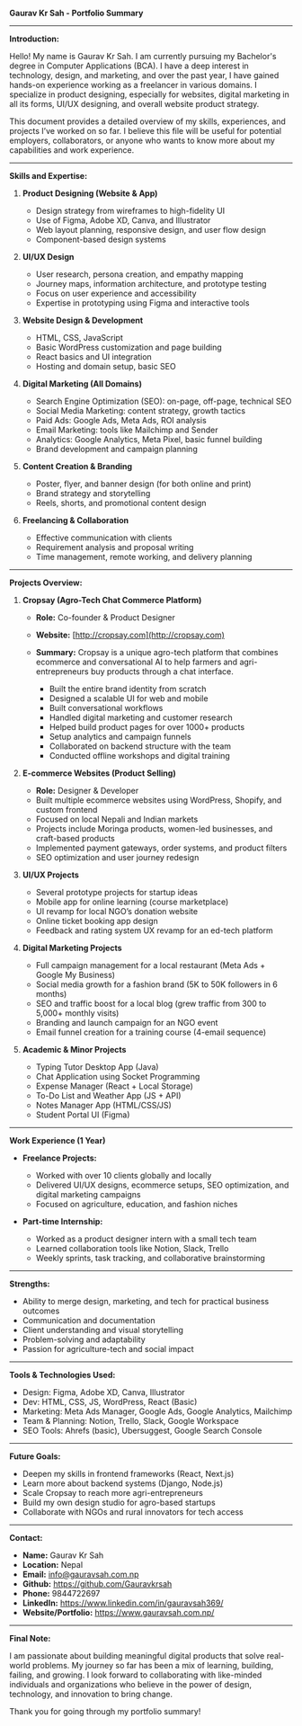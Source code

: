 **Gaurav Kr Sah - Portfolio Summary**

---

**Introduction:**

Hello! My name is Gaurav Kr Sah. I am currently pursuing my Bachelor's degree in Computer Applications (BCA). I have a deep interest in technology, design, and marketing, and over the past year, I have gained hands-on experience working as a freelancer in various domains. I specialize in product designing, especially for websites, digital marketing in all its forms, UI/UX designing, and overall website product strategy.

This document provides a detailed overview of my skills, experiences, and projects I’ve worked on so far. I believe this file will be useful for potential employers, collaborators, or anyone who wants to know more about my capabilities and work experience.

---

**Skills and Expertise:**

1. **Product Designing (Website & App)**

   * Design strategy from wireframes to high-fidelity UI
   * Use of Figma, Adobe XD, Canva, and Illustrator
   * Web layout planning, responsive design, and user flow design
   * Component-based design systems

2. **UI/UX Design**

   * User research, persona creation, and empathy mapping
   * Journey maps, information architecture, and prototype testing
   * Focus on user experience and accessibility
   * Expertise in prototyping using Figma and interactive tools

3. **Website Design & Development**

   * HTML, CSS, JavaScript
   * Basic WordPress customization and page building
   * React basics and UI integration
   * Hosting and domain setup, basic SEO

4. **Digital Marketing (All Domains)**

   * Search Engine Optimization (SEO): on-page, off-page, technical SEO
   * Social Media Marketing: content strategy, growth tactics
   * Paid Ads: Google Ads, Meta Ads, ROI analysis
   * Email Marketing: tools like Mailchimp and Sender
   * Analytics: Google Analytics, Meta Pixel, basic funnel building
   * Brand development and campaign planning

5. **Content Creation & Branding**

   * Poster, flyer, and banner design (for both online and print)
   * Brand strategy and storytelling
   * Reels, shorts, and promotional content design

6. **Freelancing & Collaboration**

   * Effective communication with clients
   * Requirement analysis and proposal writing
   * Time management, remote working, and delivery planning

---

**Projects Overview:**

1. **Cropsay (Agro-Tech Chat Commerce Platform)**

   * **Role:** Co-founder & Product Designer
   * **Website:** [http://cropsay.com](http://cropsay.com)
   * **Summary:**
     Cropsay is a unique agro-tech platform that combines ecommerce and conversational AI to help farmers and agri-entrepreneurs buy products through a chat interface.

     * Built the entire brand identity from scratch
     * Designed a scalable UI for web and mobile
     * Built conversational workflows
     * Handled digital marketing and customer research
     * Helped build product pages for over 1000+ products
     * Setup analytics and campaign funnels
     * Collaborated on backend structure with the team
     * Conducted offline workshops and digital training

2. **E-commerce Websites (Product Selling)**

   * **Role:** Designer & Developer
   * Built multiple ecommerce websites using WordPress, Shopify, and custom frontend
   * Focused on local Nepali and Indian markets
   * Projects include Moringa products, women-led businesses, and craft-based products
   * Implemented payment gateways, order systems, and product filters
   * SEO optimization and user journey redesign

3. **UI/UX Projects**

   * Several prototype projects for startup ideas
   * Mobile app for online learning (course marketplace)
   * UI revamp for local NGO’s donation website
   * Online ticket booking app design
   * Feedback and rating system UX revamp for an ed-tech platform

4. **Digital Marketing Projects**

   * Full campaign management for a local restaurant (Meta Ads + Google My Business)
   * Social media growth for a fashion brand (5K to 50K followers in 6 months)
   * SEO and traffic boost for a local blog (grew traffic from 300 to 5,000+ monthly visits)
   * Branding and launch campaign for an NGO event
   * Email funnel creation for a training course (4-email sequence)

5. **Academic & Minor Projects**

   * Typing Tutor Desktop App (Java)
   * Chat Application using Socket Programming
   * Expense Manager (React + Local Storage)
   * To-Do List and Weather App (JS + API)
   * Notes Manager App (HTML/CSS/JS)
   * Student Portal UI (Figma)

---

**Work Experience (1 Year)**

* **Freelance Projects:**

  * Worked with over 10 clients globally and locally
  * Delivered UI/UX designs, ecommerce setups, SEO optimization, and digital marketing campaigns
  * Focused on agriculture, education, and fashion niches

* **Part-time Internship:**

  * Worked as a product designer intern with a small tech team
  * Learned collaboration tools like Notion, Slack, Trello
  * Weekly sprints, task tracking, and collaborative brainstorming

---

**Strengths:**

* Ability to merge design, marketing, and tech for practical business outcomes
* Communication and documentation
* Client understanding and visual storytelling
* Problem-solving and adaptability
* Passion for agriculture-tech and social impact

---

**Tools & Technologies Used:**

* Design: Figma, Adobe XD, Canva, Illustrator
* Dev: HTML, CSS, JS, WordPress, React (Basic)
* Marketing: Meta Ads Manager, Google Ads, Google Analytics, Mailchimp
* Team & Planning: Notion, Trello, Slack, Google Workspace
* SEO Tools: Ahrefs (basic), Ubersuggest, Google Search Console

---

**Future Goals:**

* Deepen my skills in frontend frameworks (React, Next.js)
* Learn more about backend systems (Django, Node.js)
* Scale Cropsay to reach more agri-entrepreneurs
* Build my own design studio for agro-based startups
* Collaborate with NGOs and rural innovators for tech access

---

**Contact:**

* **Name:** Gaurav Kr Sah
* **Location:** Nepal
* **Email:** info@gauravsah.com.np
* **Github:** https://github.com/Gauravkrsah
* **Phone:** 9844722697
* **LinkedIn:** https://www.linkedin.com/in/gauravsah369/
* **Website/Portfolio:** https://www.gauravsah.com.np/
---

**Final Note:**

I am passionate about building meaningful digital products that solve real-world problems. My journey so far has been a mix of learning, building, failing, and growing. I look forward to collaborating with like-minded individuals and organizations who believe in the power of design, technology, and innovation to bring change.

Thank you for going through my portfolio summary!
